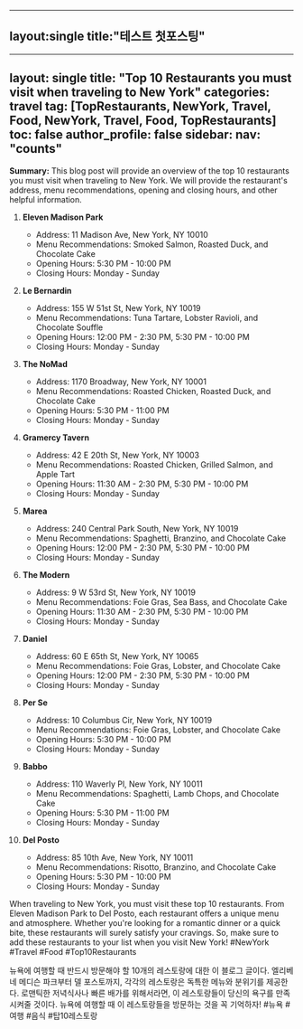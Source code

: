 ----
layout:single
title:"테스트 첫포스팅"
---

---
layout: single
title:  "Top 10 Restaurants you must visit when traveling to New York"
categories: travel
tag: [TopRestaurants, NewYork, Travel, Food, NewYork, Travel, Food, TopRestaurants]
toc: false
author_profile: false
sidebar:
    nav: "counts"
---

**Summary:** This blog post will provide an overview of the top 10 restaurants you must visit when traveling to New York. We will provide the restaurant's address, menu recommendations, opening and closing hours, and other helpful information. 

1. **Eleven Madison Park** 
    - Address: 11 Madison Ave, New York, NY 10010 
    - Menu Recommendations: Smoked Salmon, Roasted Duck, and Chocolate Cake 
    - Opening Hours: 5:30 PM - 10:00 PM 
    - Closing Hours: Monday - Sunday 

2. **Le Bernardin** 
    - Address: 155 W 51st St, New York, NY 10019 
    - Menu Recommendations: Tuna Tartare, Lobster Ravioli, and Chocolate Souffle 
    - Opening Hours: 12:00 PM - 2:30 PM, 5:30 PM - 10:00 PM 
    - Closing Hours: Monday - Sunday 

3. **The NoMad** 
    - Address: 1170 Broadway, New York, NY 10001 
    - Menu Recommendations: Roasted Chicken, Roasted Duck, and Chocolate Cake 
    - Opening Hours: 5:30 PM - 11:00 PM 
    - Closing Hours: Monday - Sunday 

4. **Gramercy Tavern** 
    - Address: 42 E 20th St, New York, NY 10003 
    - Menu Recommendations: Roasted Chicken, Grilled Salmon, and Apple Tart 
    - Opening Hours: 11:30 AM - 2:30 PM, 5:30 PM - 10:00 PM 
    - Closing Hours: Monday - Sunday 

5. **Marea** 
    - Address: 240 Central Park South, New York, NY 10019 
    - Menu Recommendations: Spaghetti, Branzino, and Chocolate Cake 
    - Opening Hours: 12:00 PM - 2:30 PM, 5:30 PM - 10:00 PM 
    - Closing Hours: Monday - Sunday 

6. **The Modern** 
    - Address: 9 W 53rd St, New York, NY 10019 
    - Menu Recommendations: Foie Gras, Sea Bass, and Chocolate Cake 
    - Opening Hours: 11:30 AM - 2:30 PM, 5:30 PM - 10:00 PM 
    - Closing Hours: Monday - Sunday 

7. **Daniel** 
    - Address: 60 E 65th St, New York, NY 10065 
    - Menu Recommendations: Foie Gras, Lobster, and Chocolate Cake 
    - Opening Hours: 12:00 PM - 2:30 PM, 5:30 PM - 10:00 PM 
    - Closing Hours: Monday - Sunday 

8. **Per Se** 
    - Address: 10 Columbus Cir, New York, NY 10019 
    - Menu Recommendations: Foie Gras, Lobster, and Chocolate Cake 
    - Opening Hours: 5:30 PM - 10:00 PM 
    - Closing Hours: Monday - Sunday 

9. **Babbo** 
    - Address: 110 Waverly Pl, New York, NY 10011 
    - Menu Recommendations: Spaghetti, Lamb Chops, and Chocolate Cake 
    - Opening Hours: 5:30 PM - 11:00 PM 
    - Closing Hours: Monday - Sunday 

10. **Del Posto** 
    - Address: 85 10th Ave, New York, NY 10011 
    - Menu Recommendations: Risotto, Branzino, and Chocolate Cake 
    - Opening Hours: 5:30 PM - 10:00 PM 
    - Closing Hours: Monday - Sunday 

When traveling to New York, you must visit these top 10 restaurants. From Eleven Madison Park to Del Posto, each restaurant offers a unique menu and atmosphere. Whether you're looking for a romantic dinner or a quick bite, these restaurants will surely satisfy your cravings. So, make sure to add these restaurants to your list when you visit New York! #NewYork #Travel #Food #Top10Restaurants

뉴욕에 여행할 때 반드시 방문해야 할 10개의 레스토랑에 대한 이 블로그 글이다. 엘리베네 메디슨 파크부터 델 포스토까지, 각각의 레스토랑은 독특한 메뉴와 분위기를 제공한다. 로맨틱한 저녁식사나 빠른 배가를 위해서라면, 이 레스토랑들이 당신의 욕구를 만족시켜줄 것이다. 뉴욕에 여행할 때 이 레스토랑들을 방문하는 것을 꼭 기억하자! #뉴욕 #여행 #음식 #탑10레스토랑
